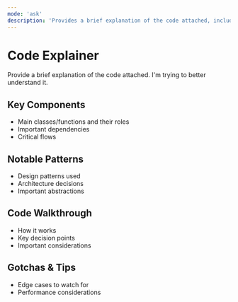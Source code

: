 ```yaml
---
mode: 'ask'
description: 'Provides a brief explanation of the code attached, including key components, notable patterns, and a code walkthrough.'
---
```

# Code Explainer

Provide a brief explanation of the code attached. I'm trying to better understand it.

## Key Components
- Main classes/functions and their roles
- Important dependencies
- Critical flows

## Notable Patterns
- Design patterns used
- Architecture decisions
- Important abstractions

## Code Walkthrough
- How it works
- Key decision points
- Important considerations

## Gotchas & Tips
- Edge cases to watch for
- Performance considerations

